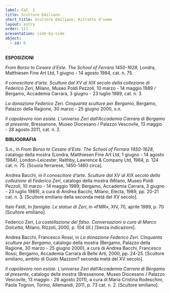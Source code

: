 ```yaml
---
label: Cat. 2
title: Scultore Emiliano
short_title: Scultore Emiliano, Ritratto d'uomo
layout: entry
order: 111
presentation: side-by-side
object:
  - id: 6
---
```


**ESPOSIZIONI**

*From Borso to Cesare d’Este. The School of Ferrara 1450-1628*, Londra, Matthiesen Fine Art Ltd, 1 giugno - 14 agosto 1984, cat. n. 75.

*Il conoscitore d’arte. Sculture dal XV al XIX secolo della collezione di Federico Zeri*, Milano, Museo Poldi Pezzoli, 10 marzo - 14 maggio 1989 / Bergamo, Accademia Carrara, 3 giugno - 23 luglio 1989, cat. n. 3.

*La donazione Federico Zeri. Cinquanta sculture per Bergamo*, Bergamo, Palazzo della Ragione, 30 marzo - 25 giugno 2000, s.n.

*Il capolavoro non esiste. L’universo Zeri dall’Accademia Carrara di Bergamo al presente*, Bressanone, Museo Diocesano / Palazzo Vescovile, 13 maggio - 28 agosto 2011, cat. n. 2.



**BIBLIOGRAFIA**

S.n., in *From Borso to Cesare d’Este. The School of Ferrara 1450-1628*, catalogo della mostra (Londra, Matthiesen Fine Art Ltd, 1 giugno - 14 agosto 1984), London-Leicester, Raithby, Lawrence & Company Ltd, 1984, p. 124 cat. n. 75. [Scuola ferrarese, 1450-1460 circa].

Andrea Bacchi, in *Il conoscitore d’arte. Sculture dal XV al XIX secolo della collezione di Federico Zeri*, catalogo della mostra (Milano, Museo Poldi Pezzoli, 10 marzo - 14 maggio 1989; Bergamo, Accademia Carrara, 3 giugno - 23 luglio 1989), a cura di Andrea Bacchi, Milano, Electa, 1989, pp. 20-21 cat. n. 3. [Scultore emiliano della seconda metà del XV secolo].

Italo Faldi, *In famiglia. Le statue di Zeri*, in «FMR», XIV, 70, aprile 1989, p. 70 [Scultore emiliano].

Federico Zeri, *La costellazione del falso. Conversazioni a cura di Marco Dolcetta*, Milano, Rizzoli, 2000, p. 104 (ill.) [Senza indicazioni].

Andrea Bacchi, Francesco Rossi, in *La donazione Federico Zeri. Cinquanta sculture per Bergamo*, catalogo della mostra (Bergamo, Palazzo della Ragione, 30 marzo - 25 giugno 2000), a cura di Andrea Bacchi, Francesco Rossi, Bergamo, Accademia Carrara di Belle Arti, 2000, pp. 24-25. [Scultore emiliano, ambito di Guido Mazzoni? seconda metà del XV secolo].

*Il capolavoro non esiste. L’universo Zeri dall’Accademia Carrara di Bergamo al presente*, catalogo della mostra (Bressanone, Museo Diocesano / Palazzo Vescovile, 13 maggio - 28 agosto 2011), a cura di Maria Cristina Rodeschini, Paola Tognon, Torino, Allemandi, 2011, p. 73 cat. n. 2. [Scultore emiliano].
